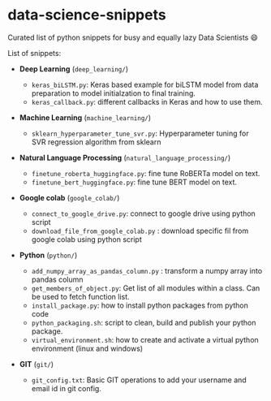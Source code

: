 # data-science-snippets

Curated list of python snippets for busy and equally lazy Data Scientists :smile:  

List of snippets:
- **Deep Learning** (`deep_learning/`)
	- `keras_biLSTM.py`: Keras based example for biLSTM model from data preparation to model initialzation to final training.
	- `keras_callback.py`: different callbacks in Keras and how to use them.

- **Machine Learning** (`machine_learning/`)
	- `sklearn_hyperparameter_tune_svr.py`: Hyperparameter tuning for SVR regression algorithm from sklearn

- **Natural Language Processing** (`natural_language_processing/`)
	- `finetune_roberta_huggingface.py`: fine tune RoBERTa model on text.
	- `finetune_bert_huggingface.py`: fine tune BERT model on text.

- **Google colab** (`google_colab/`)
	- `connect_to_google_drive.py`: connect to google drive using python script
	- `download_file_from_google_colab.py` : download specific fil from google colab using python script

- **Python** (`python/`)
	- `add_numpy_array_as_pandas_column.py` : transform a numpy array into pandas column
	- `get_members_of_object.py`: Get list of all modules within a class. Can be used to fetch function list.
	- `install_package.py`: how to install python packages from python code
	- `python_packaging.sh`: script to clean, build and publish your python package.
	- `virtual_environment.sh`: how to create and activate a virtual python environment (linux and windows)

- **GIT** (`git/`)
	- `git_config.txt`: Basic GIT operations to add your username and email id in git config.
